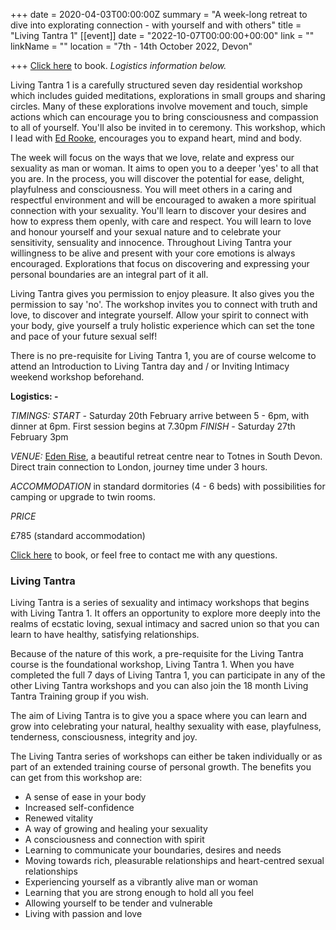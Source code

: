 +++
date = 2020-04-03T00:00:00Z
summary = "A week-long retreat to dive into explorating connection - with yourself and with others"
title = "Living Tantra 1"
[[event]]
date = "2022-10-07T00:00:00+00:00"
link = ""
linkName = ""
location = "7th - 14th October 2022, Devon"

+++
[Click here](https://www.edrooke.com/booking-lt1) to book.  _Logistics information below._

Living Tantra 1 is a carefully structured seven day residential workshop which includes guided meditations, explorations in small groups and sharing circles. Many of these explorations involve movement and touch, simple actions which can encourage you to bring consciousness and compassion to all of yourself. You'll also be invited in to ceremony. This workshop, which I lead with [Ed Rooke](https://www.edrooke.com/), encourages you to expand heart, mind and body.

The week will focus on the ways that we love, relate and express our sexuality as man or woman. It aims to open you to a deeper 'yes' to all that you are. In the process, you will discover the potential for ease, delight, playfulness and consciousness. You will meet others in a caring and respectful environment and will be encouraged to awaken a more spiritual connection with your sexuality. You'll learn to discover your desires and how to express them openly, with care and respect. You will learn to love and honour yourself and your sexual nature and to celebrate your sensitivity, sensuality and innocence. Throughout Living Tantra your willingness to be alive and present with your core emotions is always encouraged. Explorations that focus on discovering and expressing your personal boundaries are an integral part of it all.

Living Tantra gives you permission to enjoy pleasure. It also gives you the permission to say 'no'. The workshop invites you to connect with truth and love, to discover and integrate yourself.  Allow your spirit to connect with your body, give yourself a truly holistic experience which can set the tone and pace of your future sexual self!

There is no pre-requisite for Living Tantra 1, you are of course welcome to attend an Introduction to Living Tantra day and / or Inviting Intimacy weekend workshop beforehand.

**Logistics: -**

_TIMINGS:_  _START -_ Saturday 20th February arrive between 5 - 6pm, with dinner at 6pm.  First session begins at 7.30pm     _FINISH -_ Saturday 27th February 3pm

_VENUE:_ [Eden Rise](http://www.edenrise.org/), a beautiful retreat centre near to Totnes in South Devon.  Direct train connection to London, journey time under 3 hours.

_ACCOMMODATION_ in standard dormitories (4 - 6 beds) with possibilities for camping or upgrade to twin rooms.

_PRICE_

£785 (standard accommodation)

[Click here](https://www.edrooke.com/booking-lt1) to book, or feel free to contact me with any questions.

### Living Tantra

Living Tantra is a series of sexuality and intimacy workshops that begins with Living Tantra 1. It offers an opportunity to explore more deeply into the realms of ecstatic loving, sexual intimacy and sacred union so that you can learn to have healthy, satisfying relationships.

Because of the nature of this work, a pre-requisite for the Living Tantra course is the foundational workshop, Living Tantra 1. When you have completed the full 7 days of Living Tantra 1, you can participate in any of the other Living Tantra workshops and you can also join the 18 month Living Tantra Training group if you wish.

The aim of Living Tantra is to give you a space where you can learn and grow into celebrating your natural, healthy sexuality with ease, playfulness, tenderness, consciousness, integrity and joy.

The Living Tantra series of workshops can either be taken individually or as part of an extended training course of personal growth. The benefits you can get from this workshop are:

* A sense of ease in your body
* Increased self-confidence
* Renewed vitality
* A way of growing and healing your sexuality
* A consciousness and connection with spirit
* Learning to communicate your boundaries, desires and needs
* Moving towards rich, pleasurable relationships and heart-centred sexual relationships
* Experiencing yourself as a vibrantly alive man or woman
* Learning that you are strong enough to hold all you feel
* Allowing yourself to be tender and vulnerable
* Living with passion and love